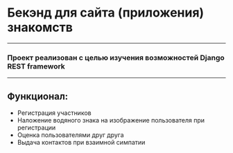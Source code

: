 # Бекэнд для сайта (приложения) знакомств
___
### Проект реализован с целью изучения возможностей Django REST framework
___
## Функционал:

- Регистрация участников
- Наложение водяного знака на изображение пользователя при регистрации
- Оценка пользователями друг друга
- Выдача контактов при взаимной симпатии
